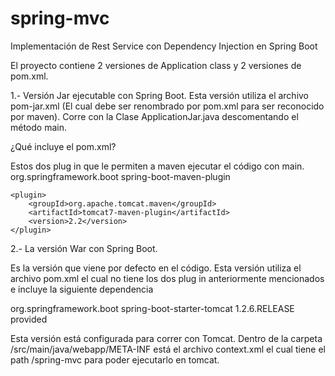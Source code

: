 # spring-mvc
Implementación de Rest Service con Dependency Injection en Spring Boot 


El proyecto contiene 2 versiones de Application class y 2 versiones de pom.xml.

1.- Versión Jar ejecutable con Spring Boot.
  Esta versión utiliza el archivo pom-jar.xml (El cual debe ser renombrado por pom.xml para ser reconocido por maven).
  Corre con la Clase ApplicationJar.java descomentando el método main.
  
  ¿Qué incluye el pom.xml?
  
  Estos dos plug in que le permiten a maven ejecutar el código con main.
  <plugin>
        <groupId>org.springframework.boot</groupId>
        <artifactId>spring-boot-maven-plugin</artifactId>
    </plugin>		
    
    <plugin>
        <groupId>org.apache.tomcat.maven</groupId>
        <artifactId>tomcat7-maven-plugin</artifactId>
        <version>2.2</version>
    </plugin>
    
  
  2.- La versión War con Spring Boot.
  
  Es la versión que viene por defecto en el código. Esta versión utiliza el archivo pom.xml el cual no tiene los dos
  plug in anteriormente mencionados e incluye la siguiente dependencia
  
  <dependency>
      <groupId>org.springframework.boot</groupId>
      <artifactId>spring-boot-starter-tomcat</artifactId>
      <version>1.2.6.RELEASE</version>
      <scope>provided</scope>
  </dependency>
  
  Esta versión está configurada para correr con Tomcat. Dentro de la carpeta /src/main/java/webapp/META-INF está el
  archivo context.xml el cual tiene el path /spring-mvc para poder ejecutarlo en tomcat.
